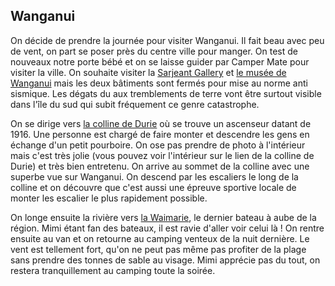 ## Wanganui

On décide de prendre la journée pour visiter Wanganui. Il fait beau avec peu de vent, on part se poser près du centre ville pour manger.
On test de nouveaux notre porte bébé et on se laisse guider par Camper Mate pour visiter la ville. On souhaite visiter la [Sarjeant Gallery][1] et [le musée de Wanganui][2] mais les deux bâtiments sont fermés pour mise au norme anti sismique. Les dégats du aux tremblements de terre vont être surtout visible dans l'île du sud qui subit fréquement ce genre catastrophe.

On se dirige vers [la colline de Durie][3] où se trouve un ascenseur datant de 1916. Une personne est chargé de faire monter et descendre les gens en échange d'un petit pourboire. On ose pas prendre de photo à l'intérieur mais c'est très jolie (vous pouvez voir l'intérieur sur le lien de la colline de Durie) et très bien entretenu.
On arrive au sommet de la colline avec une superbe vue sur Wanganui. On descend par les escaliers le long de la colline et on découvre que c'est aussi une épreuve sportive locale de monter les escalier le plus rapidement possible.

On longe ensuite la rivière vers [la Waimarie][4], le dernier bateau à aube de la région. Mimi étant fan des bateaux, il est ravie d'aller voir celui là ! On rentre ensuite au van et on retourne au camping venteux de la nuit dernière. Le vent est tellement fort, qu'on ne peut pas même pas profiter de la plage sans prendre des tonnes de sable au visage. Mimi apprécie pas du tout, on restera tranquillement au camping toute la soirée.

[1]: (http://www.sarjeant.org.nz/) "Sarjeant Gallery"
[2]: (http://www.wrm.org.nz/) "Wanganui museum"
[3]: (http://www.visitwhanganui.nz/durie-hill-underground-elevator/) "Durie's hill underground elevator"
[4]: (http://waimarie.co.nz/) "Waimarie"

